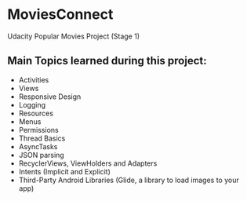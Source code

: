 # MoviesConnect
Udacity Popular Movies Project (Stage 1)

## Main Topics learned during this project:

* Activities
* Views
* Responsive Design
* Logging
* Resources
* Menus
* Permissions
* Thread Basics
* AsyncTasks
* JSON parsing
* RecyclerViews, ViewHolders and Adapters
* Intents (Implicit and Explicit)
* Third-Party Android Libraries (Glide, a library to load images to your app)
